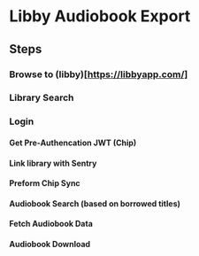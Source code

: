 # Libby Audiobook Export

## Steps

### Browse to (libby)[https://libbyapp.com/]

### Library Search

### Login

#### Get Pre-Authencation JWT (Chip)

#### Link library with Sentry 

#### Preform Chip Sync

#### Audiobook Search (based on borrowed titles)

#### Fetch Audiobook Data

#### Audiobook Download



